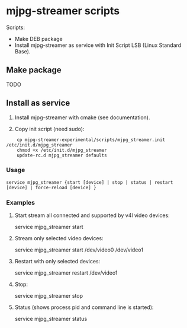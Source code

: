 mjpg-streamer scripts
=====================

Scripts:
* Make DEB package
* Install mjpg-streamer as service with Init Script LSB (Linux Standard Base).

Make package
----------------

TODO


Install as service
------------------

1. Install mjpg-streamer with cmake (see documentation).

2. Copy init script (need sudo):
```
    cp mjpg-streamer-experimental/scripts/mjpg_streamer.init /etc/init.d/mjpg_streamer
    chmod +x /etc/init.d/mjpg_streamer
    update-rc.d mjpg_streamer defaults
```


### Usage

    service mjpg_streamer {start [device] | stop | status | restart [device] | force-reload [device] }


### Examples

1. Start stream all connected and supported by v4l video devices:  

    service mjpg_streamer start

2. Stream only selected video devices:  

    service mjpg_streamer start /dev/video0 /dev/video1

3. Restart with only selected devices:  

    service mjpg_streamer restart /dev/video1

4. Stop:  

    service mjpg_streamer stop

5. Status (shows process pid and command line is started):  

    service mjpg_streamer status
